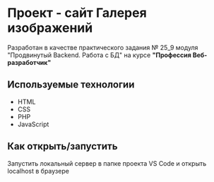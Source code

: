 # Проект - сайт Галерея изображений

Разработан в качестве практического задания № 25_9 модуля "Продвинутый Backend. Работа с БД" на курсе **"Профессия Веб-разработчик"**

## Используемые технологии

* HTML
* CSS
* PHP
* JavaScript

## Как открыть/запустить

Запустить локальный сервер в папке проекта VS Code и открыть localhost в браузере








